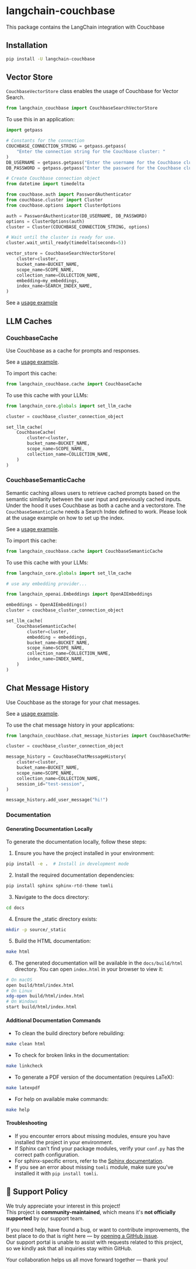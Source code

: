 # langchain-couchbase

This package contains the LangChain integration with Couchbase

## Installation

```bash
pip install -U langchain-couchbase
```

## Vector Store

`CouchbaseVectorStore` class enables the usage of Couchbase for Vector Search.

```python
from langchain_couchbase import CouchbaseSearchVectorStore
```

To use this in an application:

```python
import getpass

# Constants for the connection
COUCHBASE_CONNECTION_STRING = getpass.getpass(
    "Enter the connection string for the Couchbase cluster: "
)
DB_USERNAME = getpass.getpass("Enter the username for the Couchbase cluster: ")
DB_PASSWORD = getpass.getpass("Enter the password for the Couchbase cluster: ")

# Create Couchbase connection object
from datetime import timedelta

from couchbase.auth import PasswordAuthenticator
from couchbase.cluster import Cluster
from couchbase.options import ClusterOptions

auth = PasswordAuthenticator(DB_USERNAME, DB_PASSWORD)
options = ClusterOptions(auth)
cluster = Cluster(COUCHBASE_CONNECTION_STRING, options)

# Wait until the cluster is ready for use.
cluster.wait_until_ready(timedelta(seconds=5))

vector_store = CouchbaseSearchVectorStore(
    cluster=cluster,
    bucket_name=BUCKET_NAME,
    scope_name=SCOPE_NAME,
    collection_name=COLLECTION_NAME,
    embedding=my_embeddings,
    index_name=SEARCH_INDEX_NAME,
)
```

See a [usage example](https://python.langchain.com/docs/integrations/vectorstores/couchbase/)

## LLM Caches

### CouchbaseCache

Use Couchbase as a cache for prompts and responses.

See a [usage example](https://python.langchain.com/docs/integrations/llm_caching/#couchbase-caches).

To import this cache:

```python
from langchain_couchbase.cache import CouchbaseCache
```

To use this cache with your LLMs:

```python
from langchain_core.globals import set_llm_cache

cluster = couchbase_cluster_connection_object

set_llm_cache(
    CouchbaseCache(
        cluster=cluster,
        bucket_name=BUCKET_NAME,
        scope_name=SCOPE_NAME,
        collection_name=COLLECTION_NAME,
    )
)
```

### CouchbaseSemanticCache

Semantic caching allows users to retrieve cached prompts based on the semantic similarity between the user input and previously cached inputs. Under the hood it uses Couchbase as both a cache and a vectorstore. The `CouchbaseSemanticCache` needs a Search Index defined to work. Please look at the usage example on how to set up the index.

See a [usage example](https://python.langchain.com/docs/integrations/llm_caching/#couchbase-caches).

To import this cache:

```python
from langchain_couchbase.cache import CouchbaseSemanticCache
```

To use this cache with your LLMs:

```python
from langchain_core.globals import set_llm_cache

# use any embedding provider...

from langchain_openai.Embeddings import OpenAIEmbeddings

embeddings = OpenAIEmbeddings()
cluster = couchbase_cluster_connection_object

set_llm_cache(
    CouchbaseSemanticCache(
        cluster=cluster,
        embedding = embeddings,
        bucket_name=BUCKET_NAME,
        scope_name=SCOPE_NAME,
        collection_name=COLLECTION_NAME,
        index_name=INDEX_NAME,
    )
)
```

## Chat Message History

Use Couchbase as the storage for your chat messages.

See a [usage example](https://python.langchain.com/docs/integrations/memory/couchbase_chat_message_history/).

To use the chat message history in your applications:

```python
from langchain_couchbase.chat_message_histories import CouchbaseChatMessageHistory

cluster = couchbase_cluster_connection_object

message_history = CouchbaseChatMessageHistory(
    cluster=cluster,
    bucket_name=BUCKET_NAME,
    scope_name=SCOPE_NAME,
    collection_name=COLLECTION_NAME,
    session_id="test-session",
)

message_history.add_user_message("hi!")
```

### Documentation

#### Generating Documentation Locally

To generate the documentation locally, follow these steps:

1. Ensure you have the project installed in your environment:
```bash
pip install -e .  # Install in development mode
```

2. Install the required documentation dependencies:
```bash
pip install sphinx sphinx-rtd-theme tomli
```

3. Navigate to the docs directory:
```bash
cd docs
```

4. Ensure the _static directory exists:
```bash
mkdir -p source/_static
```

5. Build the HTML documentation:
```bash
make html
```

6. The generated documentation will be available in the `docs/build/html` directory. You can open `index.html` in your browser to view it:
```bash
# On macOS
open build/html/index.html
# On Linux
xdg-open build/html/index.html
# On Windows
start build/html/index.html
```

#### Additional Documentation Commands

- To clean the build directory before rebuilding:
```bash
make clean html
```

- To check for broken links in the documentation:
```bash
make linkcheck
```

- To generate a PDF version of the documentation (requires LaTeX):
```bash
make latexpdf
```

- For help on available make commands:
```bash
make help
```

#### Troubleshooting

- If you encounter errors about missing modules, ensure you have installed the project in your environment.
- If Sphinx can't find your package modules, verify your `conf.py` has the correct path configuration.
- For sphinx-specific errors, refer to the [Sphinx documentation](https://www.sphinx-doc.org/).
- If you see an error about missing `tomli` module, make sure you've installed it with `pip install tomli`.


## 📢 Support Policy

We truly appreciate your interest in this project!  
This project is **community-maintained**, which means it's **not officially supported** by our support team.

If you need help, have found a bug, or want to contribute improvements, the best place to do that is right here — by [opening a GitHub issue](https://github.com/Couchbase-Ecosystem/langchain-couchbase/issues).  
Our support portal is unable to assist with requests related to this project, so we kindly ask that all inquiries stay within GitHub.

Your collaboration helps us all move forward together — thank you!
